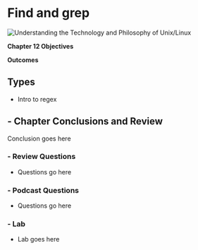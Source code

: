 # Find and grep 
![Understanding the Technology and Philosophy of Unix/Linux](http://imgs.xkcd.com/comics/2038.png "Understanding the Technology and Philosophy of Unix/Linux")

__Chapter 12 Objectives__



__Outcomes__

## Types

  * Intro to regex

## - Chapter Conclusions and Review

  Conclusion goes here

### - Review Questions

  * Questions go here

### - Podcast Questions

 * Questions go here

### - Lab

 * Lab goes here 